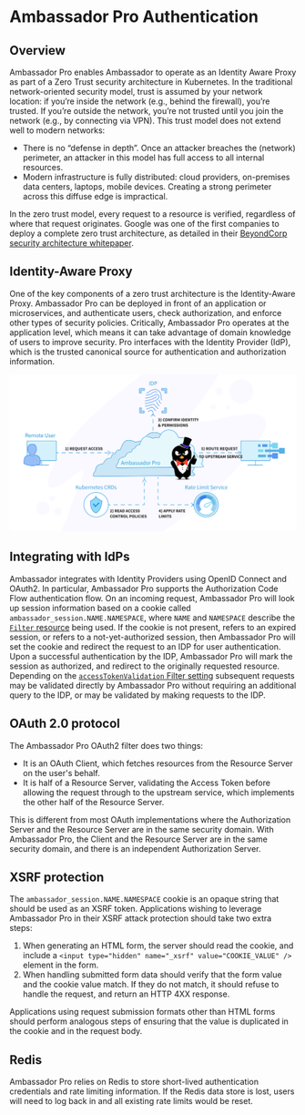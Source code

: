 # Ambassador Pro Authentication

## Overview

Ambassador Pro enables Ambassador to operate as an Identity Aware Proxy as part of a Zero Trust security architecture in Kubernetes. In the traditional network-oriented security model, trust is assumed by your network location:  if you’re inside the network (e.g., behind the firewall), you’re trusted. If you’re outside the network, you’re not trusted until you join the network (e.g., by connecting via VPN). This trust model does not extend well to modern networks:

* There is no “defense in depth”. Once an attacker breaches the (network) perimeter, an attacker in this model has full access to all internal resources.
* Modern infrastructure is fully distributed: cloud providers, on-premises data centers, laptops, mobile devices. Creating a strong perimeter across this diffuse edge is impractical.

In the zero trust model, every request to a resource is verified, regardless of where that request originates. Google was one of the first companies to deploy a complete zero trust architecture, as detailed in their [BeyondCorp security architecture whitepaper](https://ai.google/research/pubs/pub43231).

## Identity-Aware Proxy
One of the key components of a zero trust architecture is the Identity-Aware Proxy. Ambassador Pro can be deployed in front of an application or microservices, and authenticate users, check authorization, and enforce other types of security policies. Critically, Ambassador Pro operates at the application level, which means it can take advantage of domain knowledge of users to improve security. Pro interfaces with the Identity Provider (IdP), which is the trusted canonical source for authentication and authorization information.


![IAP](/doc-images/pro-iap.png)

## Integrating with IdPs

Ambassador integrates with Identity Providers using OpenID Connect and OAuth2. In particular, Ambassador Pro supports the Authorization Code Flow authentication flow.  On an incoming request, Ambassador Pro will look up session information based on a cookie called `ambassador_session.NAME.NAMESPACE`, where `NAME` and `NAMESPACE` describe the [`Filter` resource](reference/filter-reference#filter-type-oauth2) being used.  If the cookie is not present, refers to an expired session, or refers to a not-yet-authorized session, then Ambassador Pro will set the cookie and redirect the request to an IDP for user authentication.  Upon a successful authentication by the IDP, Ambassador Pro will mark the session as authorized, and redirect to the originally requested resource.  Depending on the [`accessTokenValidation` Filter setting](reference/filter-reference#oauth2-global-arguments) subsequent requests may be validated directly by Ambassador Pro without requiring an additional query to the IDP, or may be validated by making requests to the IDP.

## OAuth 2.0 protocol

The Ambassador Pro OAuth2 filter does two things:

* It is an OAuth Client, which fetches resources from the Resource Server on the user's behalf.
* It is half of a Resource Server, validating the Access Token before allowing the request through to the upstream service, which implements the other half of the Resource Server.

This is different from most OAuth implementations where the Authorization Server and the Resource Server are in the same security domain. With Ambassador Pro, the Client and the Resource Server are in the same security domain, and there is an independent Authorization Server.

## XSRF protection

The `ambassador_session.NAME.NAMESPACE` cookie is an opaque string that should be used as an XSRF token.  Applications wishing to leverage Ambassador Pro in their XSRF attack protection should take two extra steps:

 1. When generating an HTML form, the server should read the cookie, and include a `<input type="hidden" name="_xsrf" value="COOKIE_VALUE" />` element in the form.
 2. When handling submitted form data should verify that the form value and the cookie value match.  If they do not match, it should refuse to handle the request, and return an HTTP 4XX response.

Applications using request submission formats other than HTML forms should perform analogous steps of ensuring that the value is duplicated in the cookie and in the request body.

## Redis

Ambassador Pro relies on Redis to store short-lived authentication credentials and rate limiting information. If the Redis data store is lost, users will need to log back in and all existing rate limits would be reset.
